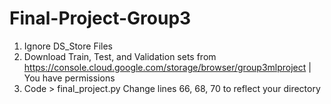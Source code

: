 # Final-Project-Group3

1. Ignore DS_Store Files 
2. Download Train, Test, and Validation sets from https://console.cloud.google.com/storage/browser/group3mlproject | You have permissions
3. Code > final_project.py Change lines 66, 68, 70 to reflect your directory
